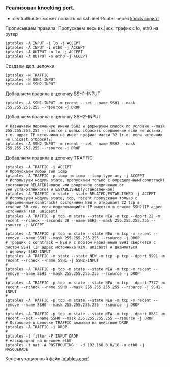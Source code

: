 ### Реализован knocking port.

* centralRouter может попасть на ssh inetrRouter через [knock скрипт](https://github.com/kyourselfer/OTUS_LinuxAdmin201804/tree/master/lesson14_firewall/1/scripts)

Прописываем правила:
Пропускаем весь вх.|исх. трафик с lo, eth0 на рутер
```
iptables -A INPUT -i lo -j ACCEPT
iptables -A INPUT -i eth0 -j ACCEPT
iptables -A OUTPUT -o lo -j ACCEPT
iptables -A OUTPUT -o eth0 -j ACCEPT
```
Создаем доп. цепочки
```
iptables -N TRAFFIC
iptables -N SSH1-INPUT
iptables -N SSH2-INPUT
```
Добавляем правила в цепочку SSH1-INPUT
```
iptables -A SSH1-INPUT -m recent --set --name SSH1 --mask 255.255.255.255 --rsource -j DROP

```
Добавляем правила в цепочку SSH2-INPUT
```
# Назначаем переменную имени SSH2 и формируем список по условию --mask 255.255.255.255 --rsource с целью сбросить соединение если не истина, т.е. адрес IP источника не имеет префикс маски 32 (т.е. если источник не unicast отбросить)
iptables -A SSH2-INPUT -m recent --set --name SSH2 --mask 255.255.255.255 --rsource -j DROP
```
Добавляем правила в цепочку TRAFFIC
```
iptables -A TRAFFIC -j ACCEPT
# Пропускаем любой тип icmp
iptables -A TRAFFIC -p icmp -m icmp --icmp-type any -j ACCEPT
# Используем модуль state, пропускаем только с определенным(conntrack) состоянием RELATED(новое или рожденное соединение от
уже установленного) и ESTABLISHED(установленное)
iptables -A TRAFFIC -m state --state RELATED,ESTABLISHED -j ACCEPT
# Используем модуль state, tcp, recent пропускаем только с определенным(conntrack) состоянием NEW и открывает 22 tcp в
течение 30 сек. если подключающийся IP имеется в списке SSH2(IP адрес источника явл. unicast)
iptables -A TRAFFIC -p tcp -m state --state NEW -m tcp --dport 22 -m recent --rcheck --seconds 30 --name SSH2 --mask 255.255.255.255 --rsource -j ACCEPT
#
iptables -A TRAFFIC -p tcp -m state --state NEW -m tcp -m recent --remove --name SSH2 --mask 255.255.255.255 --rsource -j DROP
# Траффик с conntrack = NEW и с портом назначения 9991 сверяется с листом SSH1 (IP адрес источника явл. unicast) и джампиться
в цепочку SSH2-INPUT
iptables -A TRAFFIC -m state --state NEW -m tcp -p tcp --dport 9991 -m recent --rcheck --name SSH1 -j SSH2-INPUT
# 
iptables -A TRAFFIC -p tcp -m state --state NEW -m tcp -m recent --remove --name SSH1 --mask 255.255.255.255 --rsource -j DROP
# 
iptables -A TRAFFIC -p tcp -m state --state NEW -m tcp --dport 7777 -m recent --rcheck --name SSH0 --mask 255.255.255.255 --rsource -j SSH1-INPUT
# 
iptables -A TRAFFIC -p tcp -m state --state NEW -m tcp -m recent --remove --name SSH0 --mask 255.255.255.255 --rsource -j DROP
# 
iptables -A TRAFFIC -p tcp -m state --state NEW -m tcp --dport 8881 -m recent --set --name SSH0 --mask 255.255.255.255 --rsource -j DROP
# Остальное в цепочке TRAFFIC джампим на действие DROP
iptables -A TRAFFIC -j DROP
# 
iptables -t filter -P INPUT DROP
# маскарадинг на внешнем eth0
iptables -t nat -A POSTROUTING ! -d 192.168.0.0/16 -o eth0 -j MASQUERADE

```

Конфигурационный файл [iptables.conf](https://github.com/kyourselfer/OTUS_LinuxAdmin201804/blob/master/lesson14_firewall/1/iptables.conf)
